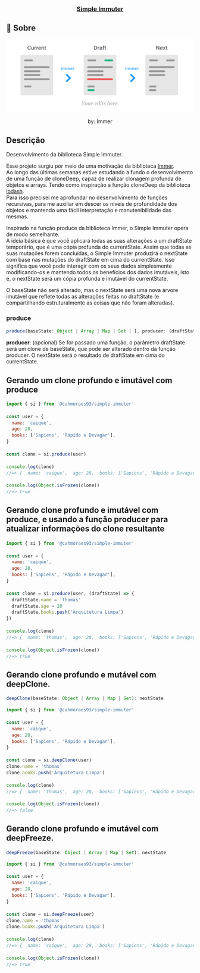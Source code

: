 <h3 align="center">
  <a href="https://github.com/Cahmoraes/simple-immuter-development/" target="_blank">Simple Immuter</a>
</h3>

## :rocket: Sobre

  <img src="https://github.com/Cahmoraes/simple-immuter-development/blob/main/src/assets/images/immuter-cycle.png" alt="Simple Observable">
  <p align="center">by: Immer</p>

## Descrição

<p>Desenvolvimento da biblioteca Simple Immuter.</p>
<p>
  Esse projeto surgiu por meio de uma motivação da biblioteca <a href="https://immerjs.github.io/immer/">Immer</a>.<br>
  Ao longo das últimas semanas estive estudando a fundo o desenvolvimento de uma função de cloneDeep, capaz de realizar clonagem profunda de objetos e arrays. Tendo como inspiração a função cloneDeep da biblioteca <a href="https://lodash.com/docs/4.17.15">lodash</a>.<br>
  Para isso precisei me aprofundar no desenvolvimento de funções recursivas, para me auxiliar em descer os níveis de profundidade dos objetos e mantendo uma fácil interpretação e manutenibilidade das mesmas.
</p>
<p>
  Inspirado na função produce da biblioteca Immer, o Simple Immuter opera de modo semelhante.<br>
  A ideia básica é que você aplicará todas as suas alterações a um draftState temporário, que é uma cópia profunda do currentState. Assim que todas as suas mutações forem concluídas, o Simple Immuter produzirá o nextState com base nas mutações do draftState em cima do currentState. Isso significa que você pode interagir com os seus dados simplesmente modificando-os e mantendo todos os benefícios dos dados imutáveis, isto é, o nextState será um cópia profunda e imutável do currentState.
</p>

<p>
  O baseState não será alterado, mas o nextState será uma nova árvore imutável que reflete todas as alterações feitas no draftState (e compartilhando estruturalmente as coisas que não foram alteradas).
</p>

<h3>produce</h3>

```js
produce(baseState: Object | Array | Map | Set | [, producer: (draftState) => (void | draftState) ]): nextState
```

<strong>producer</strong>: (opcional) Se for passado uma função, o parâmetro draftState será um clone de baseState, que pode ser alterado dentro da função producer. O nextState será o resultado de draftState em cima do currentState.

## Gerando um clone profundo e imutável com produce

```js
import { si } from '@cahmoraes93/simple-immuter'

const user = {
  name: 'caique',
  age: 28,
  books: ['Sapiens', 'Rápido e Devagar'],
}

const clone = si.produce(user)

console.log(clone)
//=> {  name: 'caique',  age: 28,  books: ['Sapiens', 'Rápido e Devagar'] }

console.log(Object.isFrozen(clone))
//=> true
```

## Gerando clone profundo e imutável com produce, e usando a função producer para atualizar informações do clone resultante

```js
import { si } from '@cahmoraes93/simple-immuter'

const user = {
  name: 'caique',
  age: 28,
  books: ['Sapiens', 'Rápido e Devagar'],
}

const clone = si.produce(user, (draftState) => {
  draftState.name = 'thomas'
  draftState.age = 20
  draftState.books.push('Arquitetura Limpa')
})

console.log(clone)
//=> {  name: 'thomas',  age: 20,  books: ['Sapiens', 'Rápido e Devagar', Arquitetura Limpa] }

console.log(Object.isFrozen(clone))
//=> true
```

## Gerando clone profundo e mutável com deepClone.

```js
deepClone(baseState: Object | Array | Map | Set): nextState
```

```js
import { si } from '@cahmoraes93/simple-immuter'

const user = {
  name: 'caique',
  age: 28,
  books: ['Sapiens', 'Rápido e Devagar'],
}

const clone = si.deepClone(user)
clone.name = 'thomas'
clone.books.push('Arquitetura Limpa')

console.log(clone)
//=> {  name: 'thomas',  age: 28,  books: ['Sapiens', 'Rápido e Devagar', 'Arquitetura Limpa'] }

console.log(Object.isFrozen(clone))
//=> false
```

## Gerando clone profundo e imutável com deepFreeze.

```js
deepFreeze(baseState: Object | Array | Map | Set): nextState
```

```js
import { si } from '@cahmoraes93/simple-immuter'

const user = {
  name: 'caique',
  age: 28,
  books: ['Sapiens', 'Rápido e Devagar'],
}

const clone = si.deepFreeze(user)
clone.name = 'thomas'
clone.books.push('Arquitetura Limpa')

console.log(clone)
//=> {  name: 'caique',  age: 28,  books: ['Sapiens', 'Rápido e Devagar'] }

console.log(Object.isFrozen(clone))
//=> true
```
